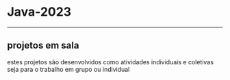 # Java-2023
---
## projetos em sala 
estes projetos são desenvolvidos como atividades individuais e coletivas seja para o trabalho em grupo ou individual